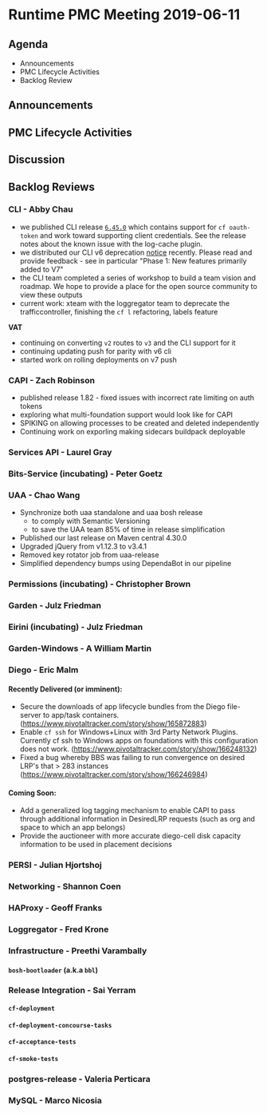 # Runtime PMC Meeting 2019-06-11

## Agenda

* Announcements
* PMC Lifecycle Activities
* Backlog Review


## Announcements


## PMC Lifecycle Activities


## Discussion


## Backlog Reviews

### CLI - Abby Chau

- we published CLI release [`6.45.0`](https://github.com/cloudfoundry/cli/releases/tag/v6.45.0) which contains support for `cf oauth-token` and work toward supporting client credentials. See the release notes about the known issue with the log-cache plugin. 
- we distributed our CLI v6 deprecation [notice](https://docs.google.com/document/d/1kX-UbQzz7y41sgK979Zk_IHISQwfSH0vBT27mIeqo5Q/edit) recently. Please read and provide feedback - see in particular "Phase 1: New features primarily added to V7"
- the CLI team completed a series of workshop to build a team vision and roadmap. We hope to provide a place for the open source community to view these outputs
- current work: xteam with the loggregator team to deprecate the trafficcontroller, finishing the `cf l` refactoring, labels feature

**VAT**
- continuing on converting `v2` routes to `v3` and the CLI support for it
- continuing updating push for parity with v6 cli 
- started work on rolling deployments on v7 push


### CAPI - Zach Robinson

- published release 1.82 - fixed issues with incorrect rate limiting on auth tokens
- exploring what multi-foundation support would look like for CAPI
- SPIKING on allowing processes to be created and deleted independently
- Continuing work on exporling making sidecars buildpack deployable

### Services API - Laurel Gray


### Bits-Service (incubating) - Peter Goetz


### UAA - Chao Wang
- Synchronize both uaa standalone and uaa bosh release 
  - to comply with Semantic Versioning
  - to save the UAA team 85% of time in release simplification
- Published our last release on Maven central 4.30.0
- Upgraded jQuery from v1.12.3 to v3.4.1
- Removed key rotator job from uaa-release
- Simplified dependency bumps using DependaBot in our pipeline

### Permissions (incubating) - Christopher Brown


### Garden - Julz Friedman


### Eirini (incubating) - Julz Friedman


### Garden-Windows - A William Martin


### Diego - Eric Malm
#### Recently Delivered (or imminent):
- Secure the downloads of app lifecycle bundles from the Diego file-server to app/task containers. (https://www.pivotaltracker.com/story/show/165872883)
- Enable `cf ssh` for Windows+Linux with 3rd Party Network Plugins. Currently cf ssh to Windows apps on foundations with this configuration does not work. (https://www.pivotaltracker.com/story/show/166248132)
- Fixed a bug whereby BBS was failing to run convergence on desired LRP's that > 283 instances (https://www.pivotaltracker.com/story/show/166246984)
#### Coming Soon:
- Add a generalized log tagging mechanism to enable CAPI to pass through additional information in DesiredLRP requests (such as org and space to which an app belongs)
- Provide the auctioneer with more accurate diego-cell disk capacity information to be used in placement decisions

### PERSI - Julian Hjortshoj


### Networking - Shannon Coen


### HAProxy - Geoff Franks


### Loggregator - Fred Krone


### Infrastructure - Preethi Varambally

#### `bosh-bootloader` (a.k.a `bbl`)


### Release Integration - Sai Yerram

#### `cf-deployment`


#### `cf-deployment-concourse-tasks`


#### `cf-acceptance-tests`


#### `cf-smoke-tests`


### postgres-release - Valeria Perticara


### MySQL - Marco Nicosia

